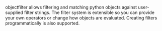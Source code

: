 objectfilter allows filtering and matching python objects against user-supplied filter strings. The filter system is extensible so you can provide your own operators or change how objects are evaluated. Creating filters programmatically is also supported.